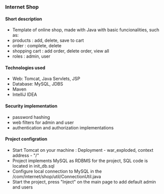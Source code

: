  ### Internet Shop
 #### Short description
+ Template of online shop, made with Java with basic funcionalities, such as:
+ products : add, delete, save to cart
+ order : complete, delete
+ shopping cart : add order, delete order, view all
+ roles : admin, user
 #### Technologies used
+ Web: Tomcat, Java Servlets, JSP
+ Database: MySQL, JDBS
+ Maven 
+ IntelliJ IDEA
 #### Security implementation
+ password hashing
+ web filters for admin and user
+ authentication and authorization implementations
 #### Project configration 
+ Start Tomcat on your machine : Deployment - war_exploded, context address - "/"
+ Project implements MySQL as RDBMS for the project, SQL code is located in init_db.sql
+ Configure local connection to MySQL in the /com/internet/shop/util/ConnectionUtil.java
+ Start the project, press "Inject" on the main page to add default admin and users
 
